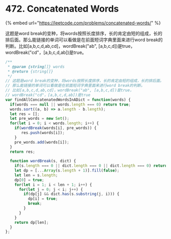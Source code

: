 # 472. Concatenated Words

{% embed url="https://leetcode.com/problems/concatenated-words/" %}

这题是word break的变种，将words按照长度排序，长的肯定由短的组成，长的排后面。那么能链接的单词可以看做是在前面短词字典里面来进行word break的判断。比如\[a,b,c,d,ab,cd\]，wordBreak\("ab", \[a,b,c,d\]\)是true，wordBreak\("cd"，\[a,b,c,d,ab\]\)是true。

```javascript
/**
 * @param {string[]} words
 * @return {string[]}
 */
// 这题是word break的变种，将words按照长度排序，长的肯定由短的组成，长的排后面。
// 那么能链接的单词可以看做是在前面短词字典里面来进行word break的判断。
// 比如[a,b,c,d,ab,cd]，wordBreak("ab", [a,b,c,d])是true，
// wordBreak("cd"，[a,b,c,d,ab])是true
var findAllConcatenatedWordsInADict = function(words) {
  if(words === null || words.length === 0) return true;
  words.sort((a, b) => a.length - b.length);
  let res = [];
  let pre_words = new Set();
  for(let i = 0; i < words.length; i++) {
    if(wordBreak(words[i], pre_words)) {
       res.push(words[i]);
    }
    pre_words.add(words[i]);
  }
  return res;
      
  function wordBreak(s, dict) {
    if(s.length === 0 || dict.length === 0 || dict.length === 0) return false;
    let dp = [...Array(s.length + 1)].fill(false);
    let len = s.length;
    dp[0] = true;
    for(let i = 1; i < len + 1; i++) {
      for(let j = 0; j < i; j++) {
        if(dp[j] && dict.has(s.substring(j, i))) {
          dp[i] = true;
          break;
        }  
      }
    }
    return dp[len];
  }
};
```

